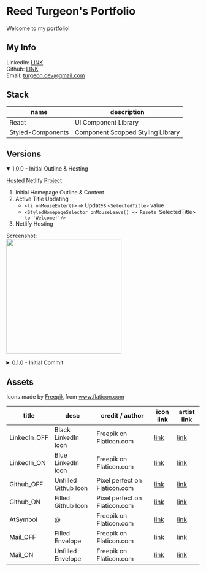 # Reed Turgeon's Portfolio
Welcome to my portfolio!

## My Info
LinkedIn: [LINK](https://www.linkedin.com/in/reedturgeon/)  
Github: [LINK](https://github.com/MrT3313)  
Email: turgeon.dev@gmail.com


## Stack

| name                  | description                           | 
| ---                   | ---                                   | 
| React                 | UI Component Library                  |  
| Styled-Components     | Component Scopped Styling Library     | 

## Versions

<details open>
<summary>1.0.0 - Initial Outline & Hosting</summary>

[Hosted Netlify Project](https://turgeonportfolio.netlify.app)

1. Initial Homepage Outline & Content
2. Active Title Updating
    - `<li onMouseEnter()>` => Updates `<SelectedTitle>` value
    - `<StyledHomepageSelector onMouseLeave() => Resets `SelectedTitle>` to 'Welcome!'/>`
3. Netlify Hosting

Screenshot:   
    <img src="client/src/assets/readMe/1.0.0_InitialOutline_Hosting.png" height='300'> 

</details>

<details>
<summary>0.1.0 - Initial Commit</summary>

1. Create React App (CRA) refactored
2. Initial `<ThemeProvider>` 
    - wrapping main `<App />` component 
    - `index.js` importing `AppTheme` object from `theme.js` and passing it into `theme` prop
    ```javascript
        <ThemeProvider theme={AppTheme}>
    ```

</details>

## Assets

<div>Icons made by <a href="https://www.flaticon.com/authors/freepik" title="Freepik">Freepik</a> from <a href="https://www.flaticon.com/" title="Flaticon">www.flaticon.com</a></div>

| title         | desc                  | credit / author               | icon link                                                                                     | artist link                                                   | 
| ---           | ---                   | ---                           | ---                                                                                           | ---                                                           |   
| LinkedIn_OFF  | Black LinkedIn Icon   | Freepik on Flaticon.com       | [link](https://www.flaticon.com/free-icon/linkedin_1384014?term=linkedin&page=1&position=1)   | [link](https://www.flaticon.com/authors/freepik)              |
| LinkedIn_ON   | Blue LinkedIn Icon    | Freepik on Flaticon.com       | [link](https://www.flaticon.com/free-icon/linkedin_1384014?term=linkedin&page=1&position=1)   | [link](https://www.flaticon.com/authors/freepik)              |
| Github_OFF    | Unfilled Github Icon  | Pixel perfect on Flaticon.com | [link](https://www.flaticon.com/free-icon/github_2111374)                                     | [link](https://www.flaticon.com/authors/pixel-perfect)        |
| Github_ON     | Filled Github Icon    | Pixel perfect on Flaticon.com | [link](https://www.flaticon.com/free-icon/github_2111374)                                     | [link](https://www.flaticon.com/authors/pixel-perfect)        |
| AtSymbol      | @                     | Freepik on Flaticon.com       | [link](https://www.flaticon.com/free-icon/at_2658139)                                         | [link](https://www.flaticon.com/authors/freepik)              |
| Mail_OFF      | Filled Envelope       | Freepik on Flaticon.com       | [link](https://www.flaticon.com/free-icon/envelope_841491)                                    | [link](https://www.flaticon.com/authors/freepik)              |
| Mail_ON       | Unfilled Envelope     | Freepik on Flaticon.com       | [link](https://www.flaticon.com/free-icon/envelope_841593?term=mail&page=1&position=56)       | [link](https://www.flaticon.com/authors/freepik)              |